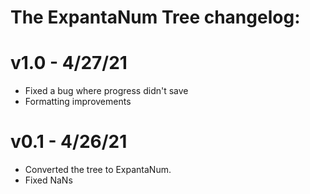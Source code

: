 # The ExpantaNum Tree changelog:

# v1.0 - 4/27/21
- Fixed a bug where progress didn't save
- Formatting improvements

# v0.1 - 4/26/21
- Converted the tree to ExpantaNum.
- Fixed NaNs